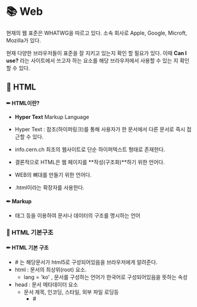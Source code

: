 # 📚 Web

현재의 웹 표준은 WHATWG을 따르고 있다.  소속 회사로 Apple, Google, Microft, Mozilla가 있다. 

현재 다양한 브라우저들이 표준을 잘 지키고 있는지 확인 할 필요가 있다. 이때 **Can I use?** 라는 사이트에서 쓰고자 하는 요소를 해당 브라우저에서 사용할 수 있는 지 확인할 수 있다. 



## 📘 HTML

#### ✏ HTML이란?

- **Hyper Text** Markup Language

- Hyper Text : 참조(하이퍼링크)를 통해 사용자가 한 문서에서 다른 문서로 즉시 접근할 수 있다.
- info.cern.ch 최초의 웹사이트로 단순 하이퍼텍스트 형태로 존재한다.
- 결론적으로 HTML은 웹 페이지를 **작성(구조화)**하기 위한 언어다.
- WEB의 뼈대를 만들기 위한 언어다.
- .html이라는 확장자를 사용한다.

#### ✏ Markup

- 태그 등을 이용하여 문서나 데이터의 구조를 명시하는 언어



### 📑 HTML 기본구조

#### ✏ HTML 기본 구조

- #<!DOCTYPE html> 는 해당문서가 html5로 구성되어있음을 브라우저에게 알려준다.
- html : 문서의 최상위(root) 요소. 
  - lang = 'ko' , 문서를 구성하는 언어가 한국어로 구성되어있음을 뜻하는 속성
- head : 문서 메타데이터 요소
  - 문서 제목, 인코딩, 스타일, 외부 파일 로딩등
    - #<title> : 브라우저 상단 타이틀
    - #<meta> : 문서 레벨 메타데이터 요소, 해당 html문서의 정보를 담당하는 요소.
    - #<link> : **외부** 리소스 연결 요서(CSS 파일, favicon등) 
    - #<script> :  스크립트 요소(JavaScript 파일/코드)
    - #<style> : CSS 직접 작성
    - 문자, 기호, 숫자 데이터를 부호화하는 인코딩방식 중 UTF-8 방식을 사용한다.
    - Open Graph Protocol : #og: 링크를 걸었을 때 프리뷰로 나오는 요소를 다루는 속성
  - 일반적으로 브라우저에 나타나지 않는 내용
- body : 문서 본문 요소
  - 실제 화면 구성과 관련된 내용



#### ✏ DOM(Document Object Model) 트리

- 텍스트 파일인 HTML 문서를 브라우저에서 렌더링 하기 위한 구조
  - HTML 문서에 대한 모델을 구성한다.
  - HTML 문서 내의 각 요소에 접근한다.
  - 수정이 필요한 프로퍼티와 메서드를 제공한다.

- 마크업 스타일 가이드 : 2space



#### ✏ 요소(element)

- HTML의 요소는 태그와 내용(contents)로 구성되어 있다. 시작태그와 종료 태그 그리고 태그 사이에 위치한 내용으로 구성된다. 싱글 태그도 존재한다.
- 태그는 컨텐츠를 감싸는 것으로 그 정보의 성격과 의미를 정의한다.
- 요소는 중첩(nested)될 수 있다.
  - 요소의 중첩을 통해 하나의 문서를 구조화할 수 있다.
  - 여는 태그와 닫는 태그의 쌍을 잘 확인해야한다.
    - 오류를 반환하는 것이 아닌 그냥 레이아웃이 깨진 상태로 출력되기 때문에 디버깅이 힘들어질 수 있다.



#### ✏ 속성(Attribute)

- 열리는 태그에 속성을 기재해야 한다. 
  - ex) #<a href="https://google.com"></a>
- 태그별로 사용할 수 있는 속성은 다르다.
- 이 때 **쌍따옴표**로 작성해야하자. (**스타일가이드 준수**)
- 속성을 통해 태그의 부가적인 정보를 설정할 수 있다.
- 요소는 속성을 가질 수 있으며 경로나 크기와 같은 추가적인 정보를 제공한다.
- 보통 이름과 값이 하나의 쌍으로 존재한다. (속성명="속성값")
- 태그와 상관없이 사용 가능한 속성(HTML Global Attribute)이 있다.



#### ✏ HTML Global Attribute

- id : 문서 전체에서 유일한 고유 식별자 지정
- class : 공백으로 구분된 해당 요소의 클래스의 목록
- data-* :페이지에 개인 사용자 정의 데이터를 저장하기 위해 사용한다.
- style : inline 스타일
- title : 요소에 대한 추가 정보 지정(head에서 쓰이는 title과 전혀 다르다.)
- tabindex : 요소의 탭순서 



#### ✏ 시맨틱 태그(중요)

- HTML5에서 의미론적 요소를 담은 태그의 등장
  - 기존 영역을 의미하는 div 태그를 대체하여 사용한다.
  - 태그만 봐도 해당 문서가 어떤 식으로 구조화되었는지 명시적으로 표현이 가능하다.
    - 가독성이 좋아지고 유지보수도 한결 편해진다.

- 대표적인 태그 목록
  - header : 문서전체나 섹션의 헤더(머리말 부분)
  - nav : 네비게이션
  - aside : 사이드에 위치한 공간, 메인 콘텐츠와 관련성이 적은 콘텐츠
  - section : 문서의 일반적인 구분, 컨텐츠의 그룹을 표현
  - article : 문서, 페이지, 사이트 안에서 독립적으로 구분되는 영역
  - footer : 문서 전체나 섹션의 푸터

- 구글이 이러한 시멘틱 태그를 잘 활용한다. **인스펙트**를 눌러 요소들을 확인해보자.

- 기존에도 시맨틱 태그가 있었으나 HTML5에서 새롭게 영역에 대한 의미로까지 확장되었다.
- Non Semantic 요소는 div, span 등이 있으며 h1, table 태그들도 시맨틱 태그로 볼 수 있다.
- 개발자 및 사용자 뿐만아니라 검색엔진 등에 의미있는 정보의 그룹을 태그로 표현한다.
- 단순히 구역을 나누는 것 뿐만 아니라 '의미'를 가지는 태그들을 활용하기 위한노력
- 요소의 의미가 명확해지기 때문에 코드의 가독성을 높이고 유지보수를 쉽게할 수 있다.
- 검색엔진최적화(SEO)를 위해서 메타태그, 시맨틱 태그 등을 통한 마크업을 효과적으로 활용해야한다.





### 📑 HTML 문서 구조화

#### ✏ 텍스트 요소

- #<a></a> : href 속성을 활용하여 다른 URL로 연결하는 하이퍼링크를 생성한다.
- #<b></b> : 굵은 글씨를 표현한다.
- #<strong></strong> : 시맨틱 태그로 중요한, 강조하고 싶은의미를 굵게 표현한다. 시맨틱 태그에 해당한다.
- #<i></i> : 기울임 글씨를 표현한다.
- #<em></em> : 강조하고자 하는 요소를 기울여 표현한다. 시맨틱 태그에 해당한다.
- #<br > : 텍스트 내에 줄바꿈 생성
- #<img> : src 속성을 활용하여 이미지를 표현한다.
- #<span></span> : 의미없는 인라인 컨테이너 



#### ✏ 그룹 컨텐츠

- #<p></p> : 하나의 문단을 생성(paragraph)
- #<hr> : 문단 레벨 요소에서의 주제의 분리를 의미하며 수평선으로 표현됨(A Horizontal Rule)
- #<ol></ol> : 순서가 있는 리스트
- #<ul></ul> : 순서가 없는 리스트
- #<pre></pre> : HTML에 작성한 내용을 그대로 표현한다. 보통 고정폭 글꼴이 사용되고 공백문자를 유지한다.
- #<blockquote></blockquote> : 텍스트가 긴 인용문, 주로 들여쓰기를 한 것으로 표현된다.
- #<div></div> : 의미없는 블록 레벨 컨테이너



### ✏ table

- colspan, rowspan 속성을 활용하여 셀 병합
- tr 한줄, th 테이블 제목, td 테이블의 내용
- caption을 통해 표 설명 또는 제목을 나타냄



#### ✏ form(중요)

- #<form>은 정보(데이터)를 서버에 제출하기 위한 영역
- #<form> 기본속성
  - action : form을 처리할 서버의 URL
  - method : form을 제출할 때 사용할 HTTP 메서드(GET 혹은 POST)
  - enctype : method가 post인 경우 데이터의 유형
    - application/x-www-form-urlencoded: 기본값
    - multipart/form-data : 파일 전송시(input type이 file인 경우)
      - 이미지, 비디오, 파일 전송시 enctype을 multipart로 해야 서버에 전달할 수 있다.



#### ✏ input

- 다양한 타입을 가지는 입력 데이터 유형과 위젯이 제공된다.
- 데이터를 서버에 넘겨줄 때 해당 데이터가 어떤 건지 관련 정보를 함께 전달해야 한다.
- form태그와 함께 작성하는 경우가 많다.
  - #<form action="">
    - 이 때 action에는 전달하고자 하는 서버의 URL이 기재된다.
    - /ssafy는 main domain 주소 뒤에 /ssafy가 붙으며,
    - ssafy로 적을 시 현재 접속중인 주소 뒤에 ssafy가 온다.
    - action에 POST 기재시 패스워드 전송하여도 노출되지 않는다.
- #<input> 대표적인 속성
  - name : form control에 적용되는 이름 (이름/값 페어로 전송됨)
    - 데이터의 이름 정보를 제공한다.
  - value : form control에 적용되는 값 (이름/값 페어로 전송됨)
  - 단일 속성: required, readonly, autofocus, autocomplete, disabled등
    - required : 필수로 입력해야한다는 의미
    - readonly : 사용자로부터 입력받는 값이 아니라 읽기만 가능한 값
    - autofocus : 사용자가 페이지 접근 시 해당 필드에 커서가 깜박거리게 된다.
    - autocomplete : 자동완성기능. 브라우저에서 저장된 값을 통해 자동으로 완성해준다.
    - disabled : 비활성화 속성
  - 서로 같은 요소들을 다룰 때는 속성 name을 같은 값으로 설정해야 한다. (checkbox도 동일하다.)



## 📗 CSS

- CSS란 Cascading Style Sheets의 약자다.
- 스타일을 지정하기 위한 언어로 선택하고 스타일을 지정한다는 의미다.
- 각 쌍은 선택한 요소의 속성, 속성에 부여할 값을 의미한다.
  - 속성 (Property) : 어떤 스타일 기능을 변경할 지 결정한다.
  - 값 (Value) : 어떻게 스타일 기능을 변경할 지 결정한다.

#### ✏ CSS 정의 방법

- 인라인(inline)
  - 해당 태그에 직접 style 속성을 활용한다.
- 내부 참조(embedding) - #<style>
  - #<head> 태그 내에 #<style> 을 지정한다.
  - 한 눈에 보기가 힘들다.
- 외부참조(link file) - 분리된 CSS파일
  - 외부참조로 CSS를 이용하기로 한다. 
  - .css 파일을 생성하여 #<link>를 통해 불러온다.
  - 하나의 스타일시트 파일로 여러개의 파일에 흩어져있는 요소들의 스타일을 한 번에 정의하여 다룰 수 있다.



#### ✏ CSS with 개발자 도구

- styles : 해당 요소에 선언된 모든 CSS
- computed : 해당 요소에 최종 계산된 CSS



### 📑 CSS Selectors (상당히 중요)

- 기본 선택자

  - 전체 선택자, 요소 선택자
  - 클래스 선택자, 아이디 선택자, 속성 선택자

- 결합자(Combinators)

  - 자손 결합자, 자식 결합자
  - 일반 형제 결합자, 인접 형제 결합자

- 의사 클래스/요소(Pseudo Class)

  - 링크, 동적 의사 클래스
  - 구조적 의사 클래스, 기타 의사 클래스, 의사 엘리먼트, 속성 선택자

  

#### ✏ CSS 적용 우선순위 (가장 중요)

1. 중요도(Importance) - 사용시 주의
   - !important : 0 순위로 적용한다.
2. 우선순위 (Specificity)
   - 인라인 > id >  속성, 클래스, pseudo-class > 요소, pseudo-element > 전체선택자
   - mdn selector 검색하여 우선순위에 대해 알아보자. 
3. CSS 파일로딩순서
   - 가장 마지막에 위치한 것이 가장 우선순위가 높다.



#### ✏ CSS 상속

- CSS는 상속을 통해 부모 요소의 속성을 자식에게 상속한다.
  - 속성(프로퍼티) 중에는 상속이 되는 것과 되지 않는 것들이 있다.
  - 상속되는 것 예시
    - **Text 관련 요소(font, color, text-align)**, opacity, visibility 등
  - 상속되지 않는 것 예시
    - Box model 관련 요소(width, height, margin, padding, border, box-sizing, display), position 관련요소(position, tpo/right/bottom/left,z - index)등



### 📑 CSS 단위

#### ✏ 크기 단위

- px(픽셀)
  - 모니터 해상도의 한 화소인 '픽셀' 기준
  - 픽셀의 크기는 변하지 않기 때문에 고정적인 단위
- %
  - 백분율 단위
  - 가변적인 레이아웃에서 자주 사용한다.
  - 부모요소를 기준점으로 한다.
- em
  - (바로 위, 부모 요소에 대한) 상속의 영향을 받음
  - 배수 단위, 요소에 지정된 사이즈에 상대적인 사이즈를 가짐
- rem
  - (바로 위, 부모 요소에 대한) 상속의 영향을 받지 않음
  - 최상위 요소(html)의 사이즈를 기준으로 배수 단위를 가짐
- viewport
  - 웹 페이지를 방문한 유저에게 바로 보이게 되는 웹 컨텐츠의 영역(디바이스 화면)
  - 디바이스의 viewport를 기준으로 상대적인 사이즈가 결정된다.
  - vw, vh, vmin, vmax



#### ✏ 색상 단위

- 색상 키워드
  - 대소문자를 구분하지 않는다.
  - red, blue, black과 같은 특정 색을 직접 글자로 나타낸다.
- RGB 색상
  - 16진수 표기법 혹은 함수형 표기법을 사용해서 특정 색을 표현하는 방식
- HSL 색상
  - 색상, 채도, 명도를 통해 특정 색을 표현하는 방식



### 📑 Selectors 심화

#### ✏ 결합자(Combinators)

- 자손 결합자
  - selectorA 하위의 모든 selectorB 요소
  - 띄워쓰기로 표현한다. ex) li p
- 자식 결합자
  - selectorA 바로 아래의 selectorB요소
  - 우측 꺽쇠로 표현한다. ex) li > p
- 일반 형제 결합자
  - selectorA의 형제 요소 중 뒤에 위치하는 selectorB요소를 모두 선택한다.
  - ~로 표현한다. ex) li ~ p
- 인접 형제 결합자
  - selectorA의 형제 요소 중 **바로** 뒤에 위치하는 selectorB 요소를 선택한다.
  - +로 표현한다.



### 📑 Box model

#### ✏ CSS 원칙 

- 모든 요소는 **네모(박스모델)**이고, 위에서부터 아래로, 왼쪽에서 오른쪽으로 쌓인다.
- Normal Flow(기본흐름) : 가로 - inline direction, 세로 - block direction, 



#### ✏ Box model

- 모든 HTML 요소는 box 형태로 되어있다.

- 하나의 박스는 네 부분으로 이루어져있다.

  - content, padding, border, margin

- margin이나 padding은 상하좌우 순으로 값을 부여할 수 있다.

  - ex) margin:10px 20px 2px 32px

  

### 📑 Display

#### ✏ CSS 원칙 

1. 모든 요소는 **네모(박스모델)**이고, 위에서부터 아래로, 왼쪽에서 오른쪽으로 쌓인다
2. display에 따라 크기와 배치가 달라진다.



#### ✏ 대표적으로 활용되는 display

- display : block
  - 줄 바꿈이 일어나는 요소
  - 화면 크기 전체의 가로 폭을 차지
  - 블록 레벨 요소 안에 인라인 레벨 요소가 들어갈 수 있음.
- display : inline
  - 줄 바꿈이 일어나지 않는 행의 일부 요소
  - content 너비만큼 가로 폭을 차지한다.
  - width, height, margin-top, margin-bottom을 지정할 수 없다.
  - 상하 여백은 line-height으로 지정한다.



#### ✏ 블록 레벨 요소와 인라인 레벨 요소

- 블록 레벨 요소와 인라인 레벨 요소 구분
- 대표적인 블록 레벨 요소
  - div/ ul, ol, li / p/hr/ form 등
- 대표적인 인라인 레벨 요소
  - span / a / img / input, label / b, em, i , strong등 



### 📑 Position

#### ✏ CSS position

- 문서 상에서 요소를 위치를 지정

- static : 모든 태그의 기본 값(기준 위치)

  - 일반적인 요소의 배치 순서에 따름(좌측 상단) 
  - 부모 요소 내에서 배치될 때는 부모 요소의 위치를 기준으로 배치됨

- 아래는 좌표 프로퍼티(top, bottom, left, right)를 사용하여 이동이 가능하다.

  - relative
  - absolute
  - fixed

- relative : 상대위치

  - 자기자신의 static 위치를 기준으로 이동한다.(기본흐름을 유지한다.)
  - 레이아웃에서 요소가 차지하는 공간은 static일 때와 같음 (normal position 대비 offset)

- absolute : 절대위치

  - 요소를 일반적인 문서 흐름에서 제거 후 레이아웃에 공간을 차지하지 않음(normal flow에서 벗어남)
  - static이 아닌 가장 가까이 있는 부모/조상 요소를 기준으로 이동 (없는 경우 body)

- fixed : 고정위치

  - 요소를 일반적인 문서흐름에서 제거 후 레이아웃에 공간을 차지하지 않음(normal flow에서 벗어남)

  - 부모 요소와 관계없이 viewport를 기준으로 이동한다.

    - 스크롤시에도 항상 같은 곳에 위치한다.

    

#### ✏ CSS 원칙 3

- position으로 위치의 기준을 변경한다.
  - relative : 본인의 원래 위치
  - absolute : 특정 부모의 위치
  - fixed : 화면의 위치

